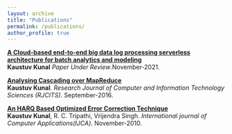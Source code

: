 ```yaml
---
layout: archive
title: "Publications"
permalink: /publications/
author_profile: true
---
```


 
<b>[A Cloud-based end-to-end big data log processing serverless architecture for batch analytics and modeling](/publication/bdsa)</b> <br> 
<b>Kaustuv Kunal</b>
<i>Paper Under Review</i>.November-2021.


<b>[Analysing Cascading over MapReduce](/publication/acom)</b> <br> 
<b>Kaustuv Kunal</b>.
<i>Research Journal of Computer and Information Technology Sciences (RJCITS)</i>. September-2016.

<b>[An HARQ Based Optimized Error Correction Technique](/publication/hboect)</b> <br> 
<b>Kaustuv Kunal</b>, R. C. Tripathi, Vrijendra Singh.
<i>International journal of Computer Applications(IJCA)</i>. November-2010.
